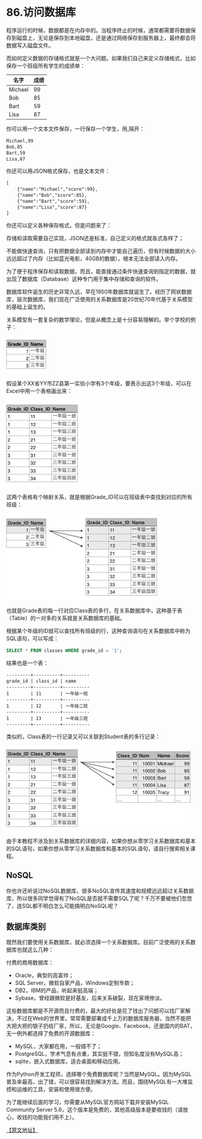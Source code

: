 # 86.访问数据库

程序运行的时候，数据都是在内存中的。当程序终止的时候，通常都需要将数据保存到磁盘上，无论是保存到本地磁盘，还是通过网络保存到服务器上，最终都会将数据写入磁盘文件。

而如何定义数据的存储格式就是一个大问题。如果我们自己来定义存储格式，比如保存一个班级所有学生的成绩单：

|名字|成绩|
|----|---|
|Michael|99|
|Bob|85|
|Bart|59|
|Lisa|87|

你可以用一个文本文件保存，一行保存一个学生，用,隔开：

````
Michael,99
Bob,85
Bart,59
Lisa,87
````

你还可以用JSON格式保存，也是文本文件：
````
[
    {"name":"Michael","score":99},
    {"name":"Bob","score":85},
    {"name":"Bart","score":59},
    {"name":"Lisa","score":87}
]
````

你还可以定义各种保存格式，但是问题来了：

存储和读取需要自己实现，JSON还是标准，自己定义的格式就各式各样了；

不能做快速查询，只有把数据全部读到内存中才能自己遍历，但有时候数据的大小远远超过了内存（比如蓝光电影，40GB的数据），根本无法全部读入内存。

为了便于程序保存和读取数据，而且，能直接通过条件快速查询到指定的数据，就出现了数据库（Database）这种专门用于集中存储和查询的软件。

数据库软件诞生的历史非常久远，早在1950年数据库就诞生了。经历了网状数据库，层次数据库，我们现在广泛使用的关系数据库是20世纪70年代基于关系模型的基础上诞生的。

关系模型有一套复杂的数学理论，但是从概念上是十分容易理解的。举个学校的例子：

![](../images/db1.jpg)

假设某个XX省YY市ZZ县第一实验小学有3个年级，要表示出这3个年级，可以在Excel中用一个表格画出来：

![](../images/db2.jpg)

这两个表格有个映射关系，就是根据Grade_ID可以在班级表中查找到对应的所有班级：

![](../images/db3.jpg)

也就是Grade表的每一行对应Class表的多行，在关系数据库中，这种基于表（Table）的一对多的关系就是关系数据库的基础。

根据某个年级的ID就可以查找所有班级的行，这种查询语句在关系数据库中称为SQL语句，可以写成：

````sql
SELECT * FROM classes WHERE grade_id = '1';
````

结果也是一个表：

````
---------+----------+----------
grade_id | class_id | name
---------+----------+----------
1        | 11       | 一年级一班
---------+----------+----------
1        | 12       | 一年级二班
---------+----------+----------
1        | 13       | 一年级三班
---------+----------+----------
````

类似的，Class表的一行记录又可以关联到Student表的多行记录：

![](../images/db4.png)

由于本教程不涉及到关系数据库的详细内容，如果你想从零学习关系数据库和基本的SQL语句，如果你想从零学习关系数据库和基本的SQL语句，请自行搜索相关课程。

## NoSQL
你也许还听说过NoSQL数据库，很多NoSQL宣传其速度和规模远远超过关系数据库，所以很多同学觉得有了NoSQL是否就不需要SQL了呢？千万不要被他们忽悠了，连SQL都不明白怎么可能搞明白NoSQL呢？

## 数据库类别

既然我们要使用关系数据库，就必须选择一个关系数据库。目前广泛使用的关系数据库也就这么几种：

付费的商用数据库：
 * Oracle，典型的高富帅；
 * SQL Server，微软自家产品，Windows定制专款；
 * DB2，IBM的产品，听起来挺高端；
 * Sybase，曾经跟微软是好基友，后来关系破裂，现在家境惨淡。

这些数据库都是不开源而且付费的，最大的好处是花了钱出了问题可以找厂家解决，不过在Web的世界里，常常需要部署成千上万的数据库服务器，当然不能把大把大把的银子扔给厂家，所以，无论是Google、Facebook，还是国内的BAT，无一例外都选择了免费的开源数据库：

* MySQL，大家都在用，一般错不了；
* PostgreSQL，学术气息有点重，其实挺不错，但知名度没有MySQL高；
* sqlite，嵌入式数据库，适合桌面和移动应用。

作为Python开发工程师，选择哪个免费数据库呢？当然是MySQL。因为MySQL普及率最高，出了错，可以很容易找到解决方法。而且，围绕MySQL有一大堆监控和运维的工具，安装和使用很方便。

为了能继续后面的学习，你需要从MySQL官方网站下载并安装MySQL Community Server 5.6，这个版本是免费的，其他高级版本是要收钱的（请放心，收钱的功能我们用不上）。

[【原文地址】](https://www.liaoxuefeng.com/wiki/0014316089557264a6b348958f449949df42a6d3a2e542c000/001432010325987131e75bf6b3543429a2975f88ce8ffa9000)
